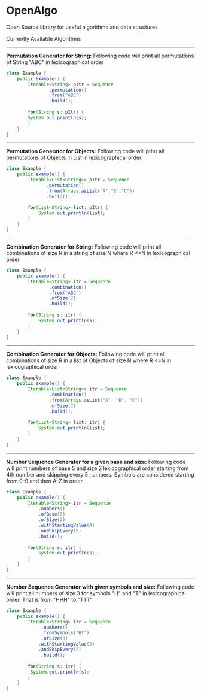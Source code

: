 # OpenAlgo
Open Source library for useful algorithms and data structures

Currently Available Algorithms

***
**Permutation Generator for String:**
Following code will print all permutations of String "ABC" in lexicographical order

```java
class Example {
    public example() {
        Iterable<String> pItr = Sequence
                .permutation()
                .from("ABC")
                .build();
        
        for(String s: pItr) {
        System.out.println(s);
        }        
    }
}
```
***
**Permutation Generator for Objects:**
Following code will print all permutations of Objects in List in lexicographical order
```java
class Example {
    public example() {
        Iterable<List<String>> pItr = Sequence
               .permutation()
               .from(Arrays.asList("A","B","C"))
               .build();

        for(List<String> list: pItr) {
            System.out.println(list);
        }        
    }
}
```
***
**Combination Generator for String:**
Following code will print all combinations of size R in a string of size N where R <=N in lexicographical order
```java
class Example {
    public example() {
        Iterable<String> itr = Sequence
                .combination()
                .from("ABC")
                .ofSize(2)
                .build();
    
        for(String s: itr) {
            System.out.println(s);
        }         
    }
}
```
***

**Combination Generator for Objects:**
Following code will print all combinations of size R in a list of Objects of size N where R <=N in lexicographical order
```java
class Example {
    public example() {
        Iterable<List<String>> itr = Sequence
                .combination()
                .from(Arrays.asList("A", "B", "C"))
                .ofSize(2)
                .build();
    
        for(List<String> list: itr) {
            System.out.println(list);
        }        
    }
}
```
***
**Number Sequence Generator for a given base and size:**
Following code will print numbers of base 5 and size 2 lexicographical order starting from 4th number and skipping every 5 numbers. Symbols are considered starting from 0-9 and then A-Z in order.

```java
class Example {
    public example() {
        Iterable<String> itr = Sequence
            .numbers()
            .ofBase(5)
            .ofSize(2)
            .withStartingValue(4)
            .andSkipEvery(5)
            .build();
    
        for(String s: itr) {
            System.out.println(s);
        }        
    }
}
```
***
**Number Sequence Generator with given symbols and size:**
Following code will print all numbers of size 3 for symbols "H" and "T" in lexicographical order. That is from "HHH" to "TTT"

```java
class Example {
    public example() {
        Iterable<String> itr = Sequence
             .numbers()
             .fromSymbols("HT")
             .ofSize(3)
            .withStartingValue(2)
            .andSkipEvery(2)          
             .build();
        
        for(String s: itr) {
         System.out.println(s);
        }       
    }
}
```